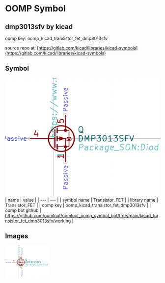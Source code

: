 # OOMP Symbol  
## dmp3013sfv  by kicad  
  
oomp key: oomp_kicad_transistor_fet_dmp3013sfv  
  
source repo at: [https://gitlab.com/kicad/libraries/kicad-symbols](https://gitlab.com/kicad/libraries/kicad-symbols)  
## Symbol  
  
[![working.png](working_600.png)](working.png)  
| name | value | 
| --- | --- | 
| symbol name | Transistor_FET | 
| library name | Transistor_FET | 
| oomp key | oomp_kicad_transistor_fet_dmp3013sfv | 
| oomp bot github | https://github.com/oomlout/oomlout_oomp_symbol_bot/tree/main/kicad_transistor_fet_dmp3013sfv/working | 
## Images  
  
[![working.png](working_140.png)](working.png)  
